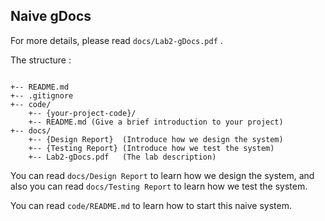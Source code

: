 ## Naive gDocs

For more details, please read `docs/Lab2-gDocs.pdf` .

The structure :

```text

+-- README.md
+-- .gitignore
+-- code/
    +-- {your-project-code}/
    +-- README.md (Give a brief introduction to your project)
+-- docs/
    +-- {Design Report}  (Introduce how we design the system)
    +-- {Testing Report} (Introduce how we test the system)
    +-- Lab2-gDocs.pdf   (The lab description)
```

You can read `docs/Design Report` to learn how we design the system, and also you can read `docs/Testing Report` to learn how we test the system.

You can read `code/README.md` to learn how to start this naive system.